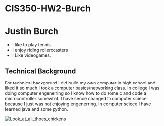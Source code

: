# CIS350-HW2-Burch
# Justin Burch
* I like to play tennis.
* I enjoy riding rollercoasters
* I Like videogames.

## Technical Background
For technical backgorund I did build my own computer in high school and liked it so much I took a computer basics/networking class. In college I was doing computer engenerring so I know how to do some c and code a microcontroller somewhat. I have sence changed to computer sciece because I just was not enjoying engenerring. In computer sciece I have learned java and some python.

![Look_at_all_thoes_chickens](https://user-images.githubusercontent.com/99635050/192413060-63d51648-5de2-446f-9063-63d8f3335934.gif)

